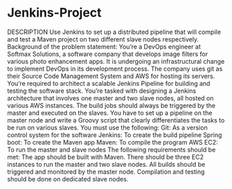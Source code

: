 # Jenkins-Project
DESCRIPTION  Use Jenkins to set up a distributed pipeline that will compile and test a Maven project on two different slave nodes respectively.  Background of the problem statement:  You’re a DevOps engineer at Softmax Solutions, a software company that develops image filters for various photo enhancement apps. It is undergoing an infrastructural change to implement DevOps in its development process. The company uses git as their Source Code Management System and AWS for hosting its servers. You’re required to architect a scalable Jenkins Pipeline for building and testing the software stack. You’re tasked with designing a Jenkins architecture that involves one master and two slave nodes, all hosted on various AWS instances. The build jobs should always be triggered by the master and executed on the slaves. You have to set up a pipeline on the master node and write a Groovy script that clearly differentiates the tasks to be run on various slaves.  You must use the following:  Git: As a version control system for the software  Jenkins: To create the build pipeline  Spring boot: To create the Maven app  Maven: To compile the program  AWS EC2: To run the master and slave nodes  The following requirements should be met:  The app should be built with Maven.  There should be three EC2 instances to run the master and two slave nodes.  All builds should be triggered and monitored by the master node.  Compilation and testing should be done on dedicated slave nodes.
